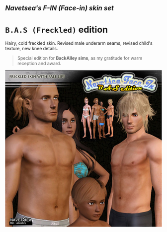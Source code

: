 ## _Navetsea's F-IN (Face-in) skin set_
# `B.A.S (Freckled)` edition

Hairy, cold freckled skin. Revised male underarm seams, revised child's texture, new knee details.

> Special edition for **BackAlley sims**, as my gratitude for warm reception and award.

![BAS/Freckled](/_PREVIEW/04%20B.A.S%20(Freckled).jpg)
